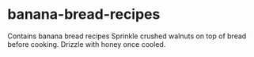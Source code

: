 # banana-bread-recipes
Contains banana bread recipes
Sprinkle crushed walnuts on top of bread before cooking.
Drizzle with honey once cooled. 
